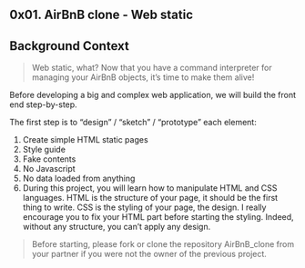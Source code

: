 ## 0x01. AirBnB clone - Web static

## Background Context
> Web static, what?
Now that you have a command interpreter for managing your AirBnB objects, it’s time to make them alive!

Before developing a big and complex web application, we will build the front end step-by-step.

The first step is to “design” / “sketch” / “prototype” each element:

1. Create simple HTML static pages
2. Style guide
3. Fake contents
4. No Javascript
5. No data loaded from anything
6. During this project, you will learn how to manipulate HTML and CSS languages. HTML is the structure of your page, it should be the first thing to write. CSS is the styling of your page, the design. I really encourage you to fix your HTML part before starting the styling. Indeed, without any structure, you can’t apply any design.

> Before starting, please fork or clone the repository AirBnB_clone from your partner if you were not the owner of the previous project.